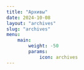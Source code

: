 ```yaml
---
title: "Архивы"
date: 2024-10-08
layout: "archives"
slug: "archives"
menu:
    main:
        weight: -50
        params: 
            icon: archives
---
```

